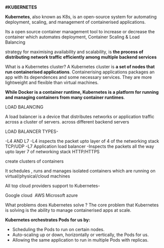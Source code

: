 **#KUBERNETES**
  

**Kubernetes**, also known as K8s, is an open-source system for automating deployment, scaling, and management of containerised applications.

Its a open source container management tool to increase or decrease the container
which automates deployment, Container Scaling & Load Balancing 

strategy for maximising availability and scalability, is **the process of distributing network traffic efficiently among multiple backend services**


What is a Kubernetes cluster?
A Kubernetes cluster is **a set of nodes that run containerised applications**. Containerising applications packages an app with its dependences and some necessary services. They are more lightweight and flexible than virtual machines.

  

**While Docker is a container runtime, Kubernetes is a platform for running and managing containers from many container runtimes**.

LOAD BALANCING  

A load balancer is a device that distributes networks or application traffic across a cluster of servers.
across different backend servers


LOAD BALANCER TYPES-

-L4 AND L7
-L4 inspects the packet upto layer of 4 of the networking stack TCP/UDP
-L7 Application load balancer
-Inspects the packets all the way upto layer 7 of networking stack HTTP/HTTPS


create clusters of containers

It schedules , runs and manages isolated containers which are running on virtual/physical/cloud machines

All top cloud providers support to Kubernetes-

Google cloud 
AWS
Microsoft azure

What problems does Kubernetes solve ?
The core problem that Kubernetes is solving is the ability to manage containerised apps at scale.

**Kubernetes orchestrates Pods for us by:**
-   Scheduling the Pods to run on certain nodes.
-   Auto-scaling up or down, horizontally or vertically, the Pods for us.
-   Allowing the same application to run in multiple Pods with replicas.